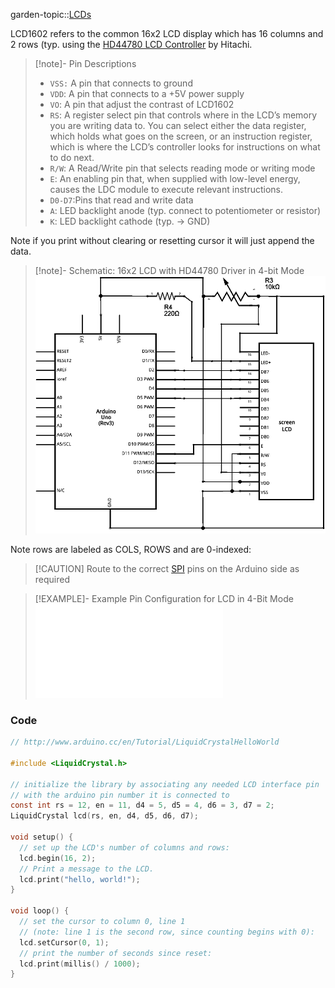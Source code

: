 garden-topic::[LCDs](LCDs.md)

LCD1602 refers to the common 16x2 LCD display which has 16 columns and 2 rows (typ. using the [HD44780 LCD Controller](https://en.wikipedia.org/wiki/Hitachi_HD44780_LCD_controller) by Hitachi.

> [!note]- Pin Descriptions 
> - `VSS:` A pin that connects to ground  
> - `VDD`: A pin that connects to a +5V power supply  
> - `VO`: A pin that adjust the contrast of LCD1602  
> - `RS`: A register select pin that controls where in the LCD’s memory you are writing data to. You can select either the data register, which holds what goes on the screen, or an instruction register, which is where the LCD’s controller looks for instructions on what to do next.
> - `R/W`: A Read/Write pin that selects reading mode or writing mode  
> - `E`: An enabling pin that, when supplied with low-level energy, causes the LDC module to execute relevant instructions.  
> - `D0-D7`:Pins that read and write data  
> - `A`: LED backlight anode (typ. connect to potentiometer or resistor)
> - `K`: LED backlight cathode (typ. -> GND)

Note if you print without clearing or resetting cursor it will just append the data.

> [!note]- Schematic: 16x2 LCD with HD44780 Driver in 4-bit Mode
> ![Pasted image 20221017115858](Personal%20Folders/that_marouk_ish/attachments/Pasted%20image%2020221017115858.png)

Note rows are labeled as COLS, ROWS and are 0-indexed:

> [!CAUTION] Route to the correct [SPI](SPI.md) pins on the Arduino side as required

> [!EXAMPLE]- Example Pin Configuration for LCD in 4-Bit Mode
> ![Table - LCD 16x2 Common Pin Configuration (4-bit)](Table%20-%20LCD%2016x2%20Common%20Pin%20Configuration%20(4-bit).md)

### Code

```c
// http://www.arduino.cc/en/Tutorial/LiquidCrystalHelloWorld

#include <LiquidCrystal.h>

// initialize the library by associating any needed LCD interface pin
// with the arduino pin number it is connected to
const int rs = 12, en = 11, d4 = 5, d5 = 4, d6 = 3, d7 = 2;
LiquidCrystal lcd(rs, en, d4, d5, d6, d7);

void setup() {
  // set up the LCD's number of columns and rows:
  lcd.begin(16, 2);
  // Print a message to the LCD.
  lcd.print("hello, world!");
}

void loop() {
  // set the cursor to column 0, line 1
  // (note: line 1 is the second row, since counting begins with 0):
  lcd.setCursor(0, 1);
  // print the number of seconds since reset:
  lcd.print(millis() / 1000);
}
```



